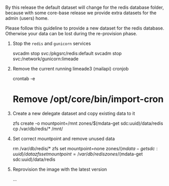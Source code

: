 By this release the default dataset will change for the redis database folder, because with some core-base release we provide extra datasets for the admin (users) home.

Please follow this guideline to provide a new dataset for the redis database. Otherwise your data can be lost during the re-provision phase.

1. Stop the `redis` and `gunicorn` services

	svcadm stop svc:/pkgsrc/redis:default
	svcadm stop svc:/network/gunicorn:limeade

2. Remove the current running limeade3 (mailapi) cronjob

	crontab -e
	# Remove /opt/core/bin/import-cron

3. Create a new delegate dataset and copy existing data to it

	zfs create -o mountpoint=/mnt zones/$(mdata-get sdc:uuid)/data/redis
	cp /var/db/redis/* /mnt/

4. Set correct mountpoint and remove unused data

	rm /var/db/redis/*
	zfs set mountpoint=none zones/$(mdata-get sdc:uuid)/data
	zfs set mountpoint=/var/db/redis zones/$(mdata-get sdc:uuid)/data/redis

5. Reprovision the image with the latest version

	...

